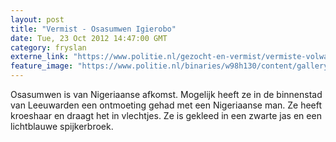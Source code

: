 ```yaml
---
layout: post
title: "Vermist - Osasumwen Igierobo"
date: Tue, 23 Oct 2012 14:47:00 GMT
category: fryslan
externe_link: "https://www.politie.nl/gezocht-en-vermist/vermiste-volwassenen/2006/november/01-osasumwen-igierobo.html"
feature_image: "https://www.politie.nl/binaries/w98h130/content/gallery/politie/vermist/vermiste-volwassenen/2006/november/6020860p1.jpg"
---
```


Osasumwen is van Nigeriaanse afkomst. Mogelijk heeft ze in de binnenstad van Leeuwarden een ontmoeting gehad met een Nigeriaanse man. Ze heeft kroeshaar en draagt het in vlechtjes. Ze is gekleed in een zwarte jas en een lichtblauwe spijkerbroek.
